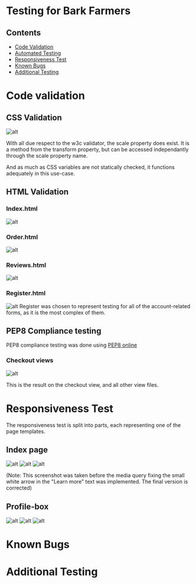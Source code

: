 # Testing for Bark Farmers

## Contents

* [Code Validation](<#code-validation>)
* [Automated Testing](<#automated-testing-with-jest-and-unittest>)
* [Responsiveness Test](<#responsiveness-test>)
* [Known Bugs](<#known-bugs>)
* [Additional Testing](<#additional-testing>)

# Code validation
## CSS Validation
![alt](assets/images/readme/testing/cssValidator.png)

With all due respect to the w3c validator, the scale property does exist. It is a method from the transform property, but can be accessed independantly through the scale property name.

And as much as CSS variables are not statically checked, it functions adequately in this use-case.

## HTML Validation
### Index.html
![alt](assets/images/readme/testing/htmlValidatorIndex.png)

### Order.html
![alt](assets/images/readme/testing/htmlValidatorOrder.png)

### Reviews.html
![alt](assets/images/readme/testing/htmlValidatorReviews.png)

### Register.html
![alt](assets/images/readme/testing/htmlValidatorRegister.png)
Register was chosen to represent testing for all of the account-related forms, as it is the most complex of them.

## PEP8 Compliance testing
PEP8 compliance testing was done using [PEP8 online](http://pep8online.com/)
### Checkout views
![alt](assets/images/readme/testing/PEP8Checkout.png)

This is the result on the checkout view, and all other view files.

# Responsiveness Test
The responsiveness test is split into parts, each representing one of the page templates.

## Index page
![alt](assets/images/readme/testing/responsiveness/indexXL.png)
![alt](assets/images/readme/testing/responsiveness/indexLG.png)
![alt](assets/images/readme/testing/responsiveness/indexSM.png)

(Note: This screenshot was taken before the media query fixing the small white arrow in the "Learn more" text was implemented. The final version is corrected)

## Profile-box
![alt](assets/images/readme/testing/responsiveness/profileXL.png)
![alt](assets/images/readme/testing/responsiveness/profileLG.png)
![alt](assets/images/readme/testing/responsiveness/profileSM.png)

# Known Bugs

# Additional Testing
